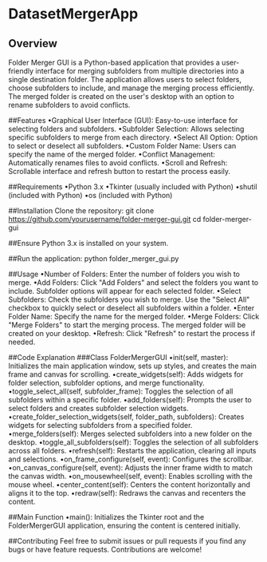 # DatasetMergerApp
 
## Overview
Folder Merger GUI is a Python-based application that provides a user-friendly interface for merging subfolders from multiple directories into a single destination folder. The application allows users to select folders, choose subfolders to include, and manage the merging process efficiently. The merged folder is created on the user's desktop with an option to rename subfolders to avoid conflicts.

##Features
•Graphical User Interface (GUI): Easy-to-use interface for selecting folders and subfolders.
•Subfolder Selection: Allows selecting specific subfolders to merge from each directory.
•Select All Option: Option to select or deselect all subfolders.
•Custom Folder Name: Users can specify the name of the merged folder.
•Conflict Management: Automatically renames files to avoid conflicts.
•Scroll and Refresh: Scrollable interface and refresh button to restart the process easily.

##Requirements
•Python 3.x
•Tkinter (usually included with Python)
•shutil (included with Python)
•os (included with Python)

##Installation
Clone the repository:
git clone https://github.com/yourusername/folder-merger-gui.git
cd folder-merger-gui

##Ensure Python 3.x is installed on your system.

##Run the application:
python folder_merger_gui.py

##Usage
•Number of Folders: Enter the number of folders you wish to merge.
•Add Folders: Click "Add Folders" and select the folders you want to include. Subfolder options will appear for each selected folder.
•Select Subfolders: Check the subfolders you wish to merge. Use the "Select All" checkbox to quickly select or deselect all subfolders within a folder.
•Enter Folder Name: Specify the name for the merged folder.
•Merge Folders: Click "Merge Folders" to start the merging process. The merged folder will be created on your desktop.
•Refresh: Click "Refresh" to restart the process if needed.

##Code Explanation
###Class FolderMergerGUI
•init(self, master): Initializes the main application window, sets up styles, and creates the main frame and canvas for scrolling.
•create_widgets(self): Adds widgets for folder selection, subfolder options, and merge functionality.
•toggle_select_all(self, subfolder_frame): Toggles the selection of all subfolders within a specific folder.
•add_folders(self): Prompts the user to select folders and creates subfolder selection widgets.
•create_folder_selection_widgets(self, folder_path, subfolders): Creates widgets for selecting subfolders from a specified folder.
•merge_folders(self): Merges selected subfolders into a new folder on the desktop.
•toggle_all_subfolders(self): Toggles the selection of all subfolders across all folders.
•refresh(self): Restarts the application, clearing all inputs and selections.
•on_frame_configure(self, event): Configures the scrollbar.
•on_canvas_configure(self, event): Adjusts the inner frame width to match the canvas width.
•on_mousewheel(self, event): Enables scrolling with the mouse wheel.
•center_content(self): Centers the content horizontally and aligns it to the top.
•redraw(self): Redraws the canvas and recenters the content.

##Main Function
•main(): Initializes the Tkinter root and the FolderMergerGUI application, ensuring the content is centered initially.

##Contributing
Feel free to submit issues or pull requests if you find any bugs or have feature requests. Contributions are welcome!

